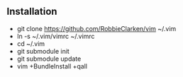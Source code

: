 Installation
------------
* git clone https://github.com/RobbieClarken/vim ~/.vim
* ln -s ~/.vim/vimrc ~/.vimrc
* cd ~/.vim
* git submodule init
* git submodule update
* vim +BundleInstall +qall

